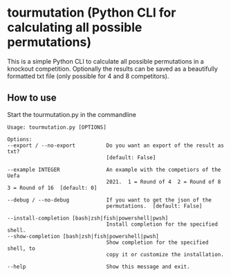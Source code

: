 # tourmutation (Python CLI for calculating all possible permutations)

This is a simple Python CLI to calculate all possible permutations in a knockout competition. 
Optionally the results can be saved as a beautifully formatted txt file (only possible for 4 and 8 competitors).

## How to use
Start the tourmutation.py in the commandline

    Usage: tourmutation.py [OPTIONS]

    Options:
    --export / --no-export          Do you want an export of the result as txt?
                                    [default: False]

    --example INTEGER               An example with the competiors of the Uefa
                                    2021.  1 = Round of 4  2 = Round of 8  3 = Round of 16  [default: 0]

    --debug / --no-debug            If you want to get the json of the
                                    permutations.  [default: False]

    --install-completion [bash|zsh|fish|powershell|pwsh]
                                    Install completion for the specified shell.
    --show-completion [bash|zsh|fish|powershell|pwsh]
                                    Show completion for the specified shell, to
                                    copy it or customize the installation.

    --help                          Show this message and exit.

